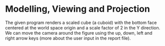 # Modelling, Viewing and Projection

The given program renders a scaled cube (a cuboid) with the bottom face centered at the world space origin and a scale factor of 2 in the Y direction. We can move the camera around the figure using the up, down, left and right arrow keys (more about the user input in the report file).

